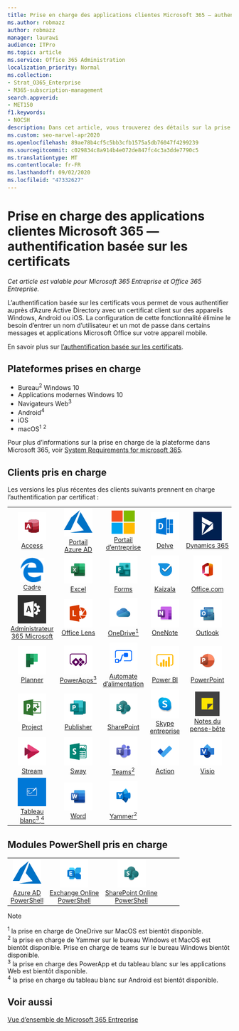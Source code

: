 ```yaml
---
title: Prise en charge des applications clientes Microsoft 365 — authentification basée sur les certificats
ms.author: robmazz
author: robmazz
manager: laurawi
audience: ITPro
ms.topic: article
ms.service: Office 365 Administration
localization_priority: Normal
ms.collection:
- Strat_O365_Enterprise
- M365-subscription-management
search.appverid:
- MET150
f1.keywords:
- NOCSH
description: Dans cet article, vous trouverez des détails sur la prise en charge de l’application cliente Microsoft 365 pour l’authentification basée sur les certificats..
ms.custom: seo-marvel-apr2020
ms.openlocfilehash: 89ae78b4cf5c5bb3cfb1575a5db76047f4299239
ms.sourcegitcommit: c029834c8a914b4e072de847fc4c3a3dde7790c5
ms.translationtype: MT
ms.contentlocale: fr-FR
ms.lasthandoff: 09/02/2020
ms.locfileid: "47332627"
---
```

# <a name="microsoft-365-client-app-support--certificate-based-authentication"></a>Prise en charge des applications clientes Microsoft 365 — authentification basée sur les certificats

*Cet article est valable pour Microsoft 365 Entreprise et Office 365 Entreprise.*

L’authentification basée sur les certificats vous permet de vous authentifier auprès d’Azure Active Directory avec un certificat client sur des appareils Windows, Android ou iOS. La configuration de cette fonctionnalité élimine le besoin d’entrer un nom d’utilisateur et un mot de passe dans certains messages et applications Microsoft Office sur votre appareil mobile.

En savoir plus sur [l’authentification basée sur les certificats](https://docs.microsoft.com/azure/active-directory/authentication/active-directory-certificate-based-authentication-get-started).

## <a name="supported-platforms"></a>Plateformes prises en charge

 - Bureau<sup>2</sup> Windows 10
 - Applications modernes Windows 10
 - Navigateurs Web<sup>3</sup>
 - Android<sup>4</sup>
 - iOS
 - macOS<sup>1</sup> <sup>2</sup>

Pour plus d’informations sur la prise en charge de la plateforme dans Microsoft 365, voir [System Requirements for microsoft 365](https://products.office.com/office-system-requirements).

## <a name="supported-clients"></a>Clients pris en charge

Les versions les plus récentes des clients suivants prennent en charge l’authentification par certificat :

| | | | | | |
|:---:|:---:|:---:|:---:|:---:|:---:|
| ![Icône Access](../media/o365-access-64x64.png) <br> [Access](https://products.office.com/access) | ![Icône Azure](../media/o365-azure-64x64.png) <br> [Portail Azure AD <br>](https://azure.microsoft.com/features/azure-portal/) | ![Icône portail d’entreprise](../media/o365-microsoft-64x64.png) <br> [Portail d’entreprise <br>](https://docs.microsoft.com/intune-user-help/sign-in-to-the-company-portal) | ![Icône Delve](../media/o365-delve-64x64.png) <br> [Delve](https://products.office.com/business/intelligent-search) | ![Icône Dynamics 365](../media/o365-dynamics365-64x64.png) <br> [Dynamics 365](https://dynamics.microsoft.com) 
| ![Icône de serveur Edge](../media/o365-edge-64x64.png) <br> [Cadre](https://www.microsoft.com/windows/microsoft-edge) | ![Icône Excel](../media/o365-excel-64x64.png) <br> [Excel](https://products.office.com/excel) | ![Icône Forms](../media/o365-forms-64x64.png) <br> [Forms](https://flow.microsoft.com/connectors/shared_microsoftforms/microsoft-forms/) | ![Icône Kaizala](../media/o365-kaizala-64x64.png) <br> [Kaizala](https://products.office.com/en/business/microsoft-kaizala) | ![Icône Office.com](../media/o365-office-64x64.png) <br> [Office.com](https://www.office.com/) 
| ![Icône d’administrateur Office 365](../media/o365-o365admin-64x64.png) <br> [Administrateur 365 Microsoft <br>](https://products.office.com/business/manage-office-365-admin-app) | ![Icône de l’objectif](../media/o365-lens-64x64.png) <br> [Office Lens](https://www.microsoft.com/p/office-lens/9wzdncrfj3t8?activetab=pivot%3Aoverviewtab) | ![Icône OneDrive entreprise](../media/o365-OneDrive-64x64.png) <br> [OneDrive<sup>1</sup>](https://products.office.com/onedrive-for-business/online-cloud-storage) |  ![Icône OneNote](../media/o365-OneNote-64x64.png) <br> [OneNote](https://products.office.com/onenote) | ![Icône Outlook](../media/o365-outlook-64x64.png) <br> [Outlook](https://products.office.com/outlook) 
| ![Icône planificateur](../media/o365-planner-64x64.png) <br> [Planner](https://products.office.com/business/task-management-software) | ![Icône PowerApp](../media/o365-powerapps-64x64.png) <br> [PowerApps<sup>3</sup>](https://powerapps.microsoft.com) | ![Icône de mise en marche automatique](../media/o365-flow-64x64.png) <br> [Automate d’alimentation <br>](https://flow.microsoft.com) | ![Icône PowerBI](../media/o365-powerbi-64x64.png) <br> [Power BI](https://powerbi.microsoft.com)| ![Icône PowerPoint](../media/o365-powerpoint-64x64.png) <br> [PowerPoint](https://products.office.com/powerpoint) 
| ![Icône Project](../media/o365-project-64x64.png) <br> [Project](https://products.office.com/project) | ![Icône Publisher](../media/o365-publisher-64x64.png) <br> [Publisher](https://products.office.com/publisher) | ![Icône de SharePoint](../media/o365-sharepoint-64x64.png) <br> [SharePoint](https://products.office.com/sharepoint) | ![Icône Skype Entreprise](../media/o365-skypeforbusiness-64x64.png) <br> [Skype <br> entreprise](https://www.skype.com/business/) | ![Icône de pense-bête](../media/o365-stickynotes-64x64.png) <br> [Notes du pense-bête](https://www.microsoft.com/p/microsoft-sticky-notes/9nblggh4qghw) 
| ![Icône Stream](../media/o365-stream-64x64.png) <br> [Stream](https://stream.microsoft.com) | ![Icône Sway](../media/o365-sway-64x64.png) <br> [Sway](https://sway.com) | ![Icône Teams](../media/o365-teams-64x64.png) <br> [Teams<sup>2</sup>](https://products.office.com/microsoft-teams/group-chat-software) | ![Icône action](../media/o365-todo-64x64.png) <br> [Action](https://todo.microsoft.com) | ![Icône Visio](../media/o365-visio-64x64.png) <br> [Visio](https://products.office.com/visio/flowchart-software) 
| ![Icône de tableau blanc](../media/o365-whiteboard-64x64.png) <br> [Tableau blanc<sup>3</sup>,<sup>4</sup>](https://whiteboard.microsoft.com/) | ![Icône Word](../media/o365-word-64x64.png) <br> [Word](https://products.office.com/word) | ![Icône Yammer](../media/o365-yammer-64x64.png) <br> [Yammer<sup>2</sup>](https://products.office.com/yammer/yammer-overview) |

## <a name="supported-powershell-modules"></a>Modules PowerShell pris en charge

| | | | | | |
|:---:|:---:|:---:|:---:|:---:|:---:|
| ![Icône Azure](../media/o365-azure-64x64.png) <br> [Azure AD <br> PowerShell](https://docs.microsoft.com/powershell/azure/active-directory/overview?view=azureadps-2.0) | ![Icône Exchange](../media/o365-exchange-64x64.png) <br> [Exchange Online <br> PowerShell](https://docs.microsoft.com/powershell/exchange/exchange-online/exchange-online-powershell?view=exchange-ps) | ![Icône de SharePoint](../media/o365-sharepoint-64x64.png) <br> [SharePoint Online <br> PowerShell](https://docs.microsoft.com/powershell/sharepoint/sharepoint-online/connect-sharepoint-online)

> [!NOTE]
> <sup>1</sup> la prise en charge de OneDrive sur MacOS est bientôt disponible. <br>
> <sup>2</sup> la prise en charge de Yammer sur le bureau Windows et MacOS est bientôt disponible. Prise en charge de teams sur le bureau Windows bientôt disponible.<br>
> <sup>3</sup> la prise en charge des PowerApp et du tableau blanc sur les applications Web est bientôt disponible. <br>
> <sup>4</sup> la prise en charge du tableau blanc sur Android est bientôt disponible.

## <a name="see-also"></a>Voir aussi

[Vue d’ensemble de Microsoft 365 Entreprise](microsoft-365-overview.md)
